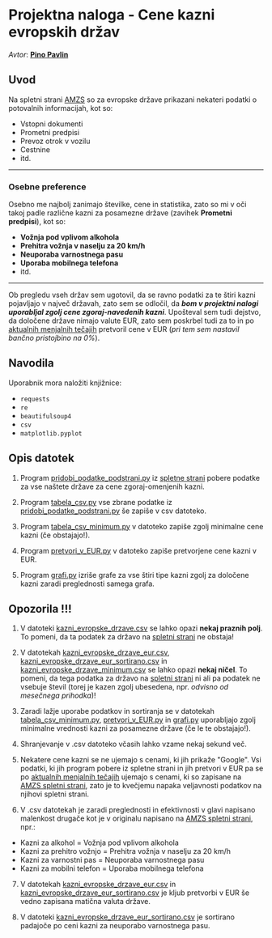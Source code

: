 # Projektna naloga - Cene kazni evropskih držav

_Avtor_: **[Pino Pavlin](https://github.com/PinoPavlin)**

## Uvod

Na spletni strani [AMZS](https://www.amzs.si/na-poti/Potovalne-informacije-po-evropskih-drzavah) so za evropske države prikazani nekateri podatki o potovalnih informacijah, kot so:

- Vstopni dokumenti
- Prometni predpisi
- Prevoz otrok v vozilu
- Cestnine
- itd.

---

### Osebne preference

Osebno me najbolj zanimajo številke, cene in statistika, zato so mi v oči takoj padle različne kazni za posamezne države (zavihek **Prometni predpisi**), kot so:

- **Vožnja pod vplivom alkohola**
- **Prehitra vožnja v naselju za 20 km/h**
- **Neuporaba varnostnega pasu**
- **Uporaba mobilnega telefona**
- itd.

---

Ob pregledu vseh držav sem ugotovil, da se ravno podatki za te štiri kazni pojavljajo v največ državah, zato sem se odločil, da **_bom v projektni nalogi uporabljal zgolj cene zgoraj-navedenih kazni_**. Upošteval sem tudi dejstvo, da določene države nimajo valute EUR, zato sem poskrbel tudi za to in po [aktualnih menjalnih tečajih](https://www.visaeurope.si/support/consumer/travel-support/exchange-rate-calculator.html) pretvoril cene v EUR (_pri tem sem nastavil bančno pristojbino na 0%_).

## Navodila

Uporabnik mora naložiti knjižnice:

- `requests`
- `re`
- `beautifulsoup4`
- `csv`
- `matplotlib.pyplot`

## Opis datotek

1. Program [pridobi_podatke_podstrani.py](https://github.com/PinoPavlin/PrviRepozitorij/blob/main/pridobi_podatke_podstrani.py) iz [spletne strani](https://www.amzs.si/na-poti/Potovalne-informacije-po-evropskih-drzavah) pobere podatke za vse naštete države za cene zgoraj-omenjenih kazni.

2. Program [tabela_csv.py](https://github.com/PinoPavlin/PrviRepozitorij/blob/main/tabela_csv.py) vse zbrane podatke iz [pridobi_podatke_podstrani.py](https://github.com/PinoPavlin/PrviRepozitorij/blob/main/pridobi_podatke_podstrani.py) še zapiše v csv datoteko.

3. Program [tabela_csv_minimum.py](https://github.com/PinoPavlin/PrviRepozitorij/blob/main/tabela_csv_minimum.py) v datoteko zapiše zgolj minimalne cene kazni (če obstajajo!).

4. Program [pretvori_v_EUR.py](https://github.com/PinoPavlin/PrviRepozitorij/blob/main/pretvori_v_EUR.py) v datoteko zapiše pretvorjene cene kazni v EUR.

5. Program [grafi.py](https://github.com/PinoPavlin/PrviRepozitorij/blob/main/grafi.py) izriše grafe za vse štiri tipe kazni zgolj za določene kazni zaradi preglednosti samega grafa.

## Opozorila !!!

1. V datoteki [kazni_evropske_drzave.csv](https://github.com/PinoPavlin/PrviRepozitorij/blob/main/kazni_evropske_drzave.csv) se lahko opazi **nekaj praznih polj**. To pomeni, da ta podatek za državo na [spletni strani](https://www.amzs.si/na-poti/Potovalne-informacije-po-evropskih-drzavah) ne obstaja!

2. V datotekah [kazni_evropske_drzave_eur.csv](https://github.com/PinoPavlin/PrviRepozitorij/blob/main/kazni_evropske_drzave_eur.csv), [kazni_evropske_drzave_eur_sortirano.csv](https://github.com/PinoPavlin/PrviRepozitorij/blob/main/kazni_evropske_drzave_eur_sortirano.csv) in [kazni_evropske_drzave_minimum.csv](https://github.com/PinoPavlin/PrviRepozitorij/blob/main/kazni_evropske_drzave_minimum.csv) se lahko opazi **nekaj ničel**. To pomeni, da tega podatka za državo na [spletni strani](https://www.amzs.si/na-poti/Potovalne-informacije-po-evropskih-drzavah) ni ali pa podatek ne vsebuje števil (torej je kazen zgolj ubesedena, npr. _odvisno od mesečnega prihodka_)!

3. Zaradi lažje uporabe podatkov in sortiranja se v datotekah [tabela_csv_minimum.py](https://github.com/PinoPavlin/PrviRepozitorij/blob/main/tabela_csv_minimum.py), [pretvori_v_EUR.py](https://github.com/PinoPavlin/PrviRepozitorij/blob/main/pretvori_v_EUR.py) in [grafi.py](https://github.com/PinoPavlin/PrviRepozitorij/blob/main/grafi.py) uporabljajo zgolj minimalne vrednosti kazni za posamezne države (če le te obstajajo!).

4. Shranjevanje v .csv datoteko včasih lahko vzame nekaj sekund več.

5. Nekatere cene kazni se ne ujemajo s cenami, ki jih prikaže "Google". Vsi podatki, ki jih program pobere iz spletne strani in jih pretvori v EUR pa se po [aktualnih menjalnih tečajih](https://www.visaeurope.si/support/consumer/travel-support/exchange-rate-calculator.html) ujemajo s cenami, ki so zapisane na [AMZS spletni strani](https://www.amzs.si/na-poti/Potovalne-informacije-po-evropskih-drzavah), zato je to kvečjemu napaka veljavnosti podatkov na njihovi spletni strani.

6. V .csv datotekah je zaradi preglednosti in efektivnosti v glavi napisano malenkost drugače kot je v originalu napisano na [AMZS spletni strani](https://www.amzs.si/na-poti/Potovalne-informacije-po-evropskih-drzavah), npr.:

- Kazni za alkohol = Vožnja pod vplivom alkohola
- Kazni za prehitro vožnjo = Prehitra vožnja v naselju za 20 km/h
- Kazni za varnostni pas = Neuporaba varnostnega pasu
- Kazni za mobilni telefon = Uporaba mobilnega telefona

7. V datotekah [kazni_evropske_drzave_eur.csv](https://github.com/PinoPavlin/PrviRepozitorij/blob/main/kazni_evropske_drzave_eur.csv) in [kazni_evropske_drzave_eur_sortirano.csv](https://github.com/PinoPavlin/PrviRepozitorij/blob/main/kazni_evropske_drzave_eur_sortirano.csv) je kljub pretvorbi v EUR še vedno zapisana matična valuta države.

8. V datoteki [kazni_evropske_drzave_eur_sortirano.csv](https://github.com/PinoPavlin/PrviRepozitorij/blob/main/kazni_evropske_drzave_eur_sortirano.csv) je sortirano padajoče po ceni kazni za neuporabo varnostnega pasu.
